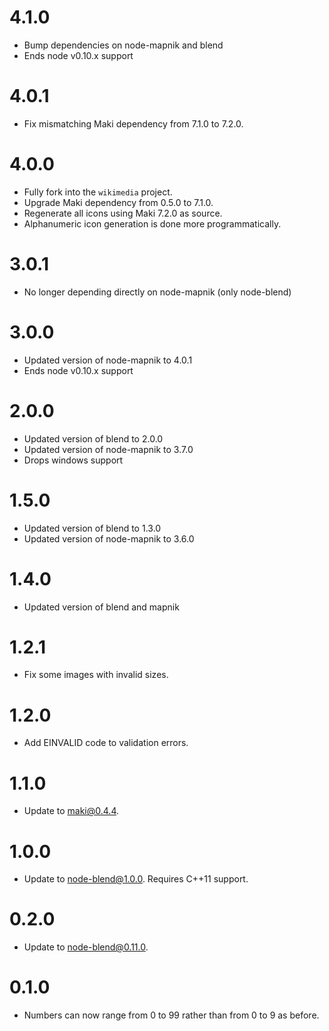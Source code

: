 # 4.1.0
* Bump dependencies on node-mapnik and blend
* Ends node v0.10.x support

# 4.0.1
* Fix mismatching Maki dependency from 7.1.0 to 7.2.0.

# 4.0.0

* Fully fork into the `wikimedia` project.
* Upgrade Maki dependency from 0.5.0 to 7.1.0.
* Regenerate all icons using Maki 7.2.0 as source.
* Alphanumeric icon generation is done more programmatically.

# 3.0.1

* No longer depending directly on node-mapnik (only node-blend)

# 3.0.0

* Updated version of node-mapnik to 4.0.1
* Ends node v0.10.x support

# 2.0.0

* Updated version of blend to 2.0.0
* Updated version of node-mapnik to 3.7.0
* Drops windows support

# 1.5.0

* Updated version of blend to 1.3.0
* Updated version of node-mapnik to 3.6.0

# 1.4.0

* Updated version of blend and mapnik

# 1.2.1

* Fix some images with invalid sizes.

# 1.2.0

* Add EINVALID code to validation errors.

# 1.1.0

* Update to maki@0.4.4.

# 1.0.0

* Update to node-blend@1.0.0. Requires C++11 support.

# 0.2.0

* Update to node-blend@0.11.0.

# 0.1.0

* Numbers can now range from 0 to 99 rather than from 0 to 9 as before.
